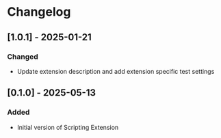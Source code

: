 # Changelog

## [1.0.1] - 2025-01-21
### Changed
- Update extension description and add extension specific test settings


## [0.1.0] - 2025-05-13

### Added

- Initial version of Scripting Extension
